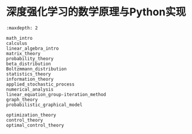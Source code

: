 

<!--
 * @version:
 * @Author:  StevenJokess（蔡舒起） https://github.com/StevenJokess
 * @Date: 2023-03-22 02:09:11
 * @LastEditors:  StevenJokess（蔡舒起） https://github.com/StevenJokess
 * @LastEditTime: 2023-08-25 02:08:48
 * @Description:
 * @Help me: 如有帮助，请赞助，失业3年了。![支付宝收款码](https://github.com/StevenJokess/d2rl/blob/master/img/%E6%94%B6.jpg)
 * @TODO::
 * @Reference:
-->
# 深度强化学习的数学原理与Python实现

```toc
:maxdepth: 2

math_intro
calculus
linear_algebra_intro
matrix_theory
probability_theory
beta_distribution
Boltzmmann_distribution
statistics_theory
information_theory
applied_stochastic_process
numerical_analysis
linear_equation_group-iteration_method
graph_theory
probabilistic_graphical_model

optimization_theory
control_theory
optimal_control_theory
```
